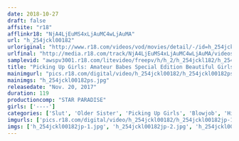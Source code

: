 ```yaml
---
date: 2018-10-27
draft: false
affsite: "r18"
afflinkr18: "NjA4LjEuMS4xLjAuMC4wLjAuMA"
url: "h_254jckl00182"
urloriginal: "http://www.r18.com/videos/vod/movies/detail/-/id=h_254jckl00182"
urlfinal: "http://media.r18.com/track/NjA4LjEuMS4xLjAuMC4wLjAuMA/videos/vod/movies/detail/-/id=h_254jckl00182"
samplevid: "awspv3001.r18.com/litevideo/freepv/h/h_2/h_254jckl182/h_254jckl182_dmb_w.mp4"
title: "Picking Up Girls: Amateur Babes Special Edition Beautiful Girls Who Give Blowjob Action Special Feature"
mainimgurl: "pics.r18.com/digital/video/h_254jckl00182/h_254jckl00182ps.jpg"
mainimgs: "h_254jckl00182ps.jpg"
releasedate: "Nov. 20, 2017"
duration: 119
productioncomp: "STAR PARADISE"
girls: ['----']
categories: ['Slut', 'Older Sister', 'Picking Up Girls', 'Blowjob', 'Hi-Def']
imgurls: ['pics.r18.com/digital/video/h_254jckl00182/h_254jckl00182jp-1.jpg', 'pics.r18.com/digital/video/h_254jckl00182/h_254jckl00182jp-2.jpg', 'pics.r18.com/digital/video/h_254jckl00182/h_254jckl00182jp-3.jpg', 'pics.r18.com/digital/video/h_254jckl00182/h_254jckl00182jp-4.jpg', 'pics.r18.com/digital/video/h_254jckl00182/h_254jckl00182jp-5.jpg', 'pics.r18.com/digital/video/h_254jckl00182/h_254jckl00182jp-6.jpg', 'pics.r18.com/digital/video/h_254jckl00182/h_254jckl00182jp-7.jpg', 'pics.r18.com/digital/video/h_254jckl00182/h_254jckl00182jp-8.jpg', 'pics.r18.com/digital/video/h_254jckl00182/h_254jckl00182jp-9.jpg', 'pics.r18.com/digital/video/h_254jckl00182/h_254jckl00182jp-10.jpg', 'pics.r18.com/digital/video/h_254jckl00182/h_254jckl00182jp-11.jpg', 'pics.r18.com/digital/video/h_254jckl00182/h_254jckl00182jp-12.jpg', 'pics.r18.com/digital/video/h_254jckl00182/h_254jckl00182jp-13.jpg', 'pics.r18.com/digital/video/h_254jckl00182/h_254jckl00182jp-14.jpg', 'pics.r18.com/digital/video/h_254jckl00182/h_254jckl00182jp-15.jpg', 'pics.r18.com/digital/video/h_254jckl00182/h_254jckl00182jp-16.jpg', 'pics.r18.com/digital/video/h_254jckl00182/h_254jckl00182jp-17.jpg', 'pics.r18.com/digital/video/h_254jckl00182/h_254jckl00182jp-18.jpg', 'pics.r18.com/digital/video/h_254jckl00182/h_254jckl00182jp-19.jpg', 'pics.r18.com/digital/video/h_254jckl00182/h_254jckl00182jp-20.jpg']
imgs: ['h_254jckl00182jp-1.jpg', 'h_254jckl00182jp-2.jpg', 'h_254jckl00182jp-3.jpg', 'h_254jckl00182jp-4.jpg', 'h_254jckl00182jp-5.jpg', 'h_254jckl00182jp-6.jpg', 'h_254jckl00182jp-7.jpg', 'h_254jckl00182jp-8.jpg', 'h_254jckl00182jp-9.jpg', 'h_254jckl00182jp-10.jpg', 'h_254jckl00182jp-11.jpg', 'h_254jckl00182jp-12.jpg', 'h_254jckl00182jp-13.jpg', 'h_254jckl00182jp-14.jpg', 'h_254jckl00182jp-15.jpg', 'h_254jckl00182jp-16.jpg', 'h_254jckl00182jp-17.jpg', 'h_254jckl00182jp-18.jpg', 'h_254jckl00182jp-19.jpg', 'h_254jckl00182jp-20.jpg']
---
```

